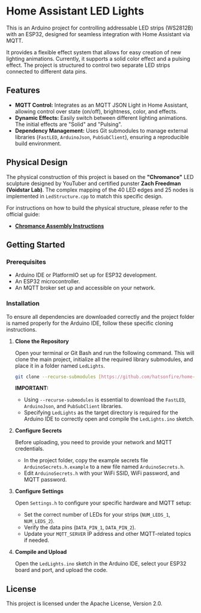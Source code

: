 # Home Assistant LED Lights

This is an Arduino project for controlling addressable LED strips (WS2812B) with an ESP32, designed for seamless integration with Home Assistant via MQTT.

It provides a flexible effect system that allows for easy creation of new lighting animations. Currently, it supports a solid color effect and a pulsing effect. The project is structured to control two separate LED strips connected to different data pins.

## Features

* **MQTT Control:** Integrates as an MQTT JSON Light in Home Assistant, allowing control over state (on/off), brightness, color, and effects.
* **Dynamic Effects:** Easily switch between different lighting animations. The initial effects are "Solid" and "Pulsing".
* **Dependency Management:** Uses Git submodules to manage external libraries (`FastLED`, `ArduinoJson`, `PubSubClient`), ensuring a reproducible build environment.

## Physical Design

The physical construction of this project is based on the **"Chromance"** LED sculpture designed by YouTuber and certified punster **Zach Freedman (Voidstar Lab)**. The complex mapping of the 40 LED edges and 25 nodes is implemented in `LedStructure.cpp` to match this specific design.

For instructions on how to build the physical structure, please refer to the official guide:
* **[Chromance Assembly Instructions](https://voidstar.dozuki.com/Guide/Chromance+Assembly+Instructions/6)**

## Getting Started

### Prerequisites

* Arduino IDE or PlatformIO set up for ESP32 development.
* An ESP32 microcontroller.
* An MQTT broker set up and accessible on your network.

### Installation

To ensure all dependencies are downloaded correctly and the project folder is named properly for the Arduino IDE, follow these specific cloning instructions.

1.  **Clone the Repository**

    Open your terminal or Git Bash and run the following command. This will clone the main project, initialize all the required library submodules, and place it in a folder named `LedLights`.

    ```bash
    git clone --recurse-submodules [https://github.com/hatsonfire/home-assistant-led-lights.git](https://github.com/hatsonfire/home-assistant-led-lights.git) LedLights
    ```

    **IMPORTANT:**
    * Using `--recurse-submodules` is essential to download the `FastLED`, `ArduinoJson`, and `PubSubClient` libraries.
    * Specifying `LedLights` as the target directory is required for the Arduino IDE to correctly open and compile the `LedLights.ino` sketch.

2.  **Configure Secrets**

    Before uploading, you need to provide your network and MQTT credentials.
    * In the project folder, copy the example secrets file `ArduinoSecrets.h.example` to a new file named `ArduinoSecrets.h`.
    * Edit `ArduinoSecrets.h` with your WiFi SSID, WiFi password, and MQTT password.

3.  **Configure Settings**

    Open `Settings.h` to configure your specific hardware and MQTT setup:
    * Set the correct number of LEDs for your strips (`NUM_LEDS_1`, `NUM_LEDS_2`).
    * Verify the data pins (`DATA_PIN_1`, `DATA_PIN_2`).
    * Update your `MQTT_SERVER` IP address and other MQTT-related topics if needed.

4.  **Compile and Upload**

    Open the `LedLights.ino` sketch in the Arduino IDE, select your ESP32 board and port, and upload the code.

## License

This project is licensed under the Apache License, Version 2.0.

